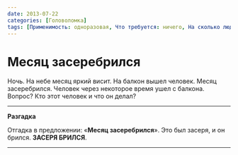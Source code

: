 ```yaml
---
date: 2013-07-22
categories: [Головоломка]
tags: [Применимость: одноразовая, Что требуется: ничего, На сколько людей рассчитано: от 1, Подвижность: нет]
---
```


# Месяц засеребрился

Ночь. На небе месяц яркий висит. На балкон вышел человек. Месяц засеребрился. Человек через некоторое время ушел с балкона. Вопрос? Кто этот человек и что он делал?

---

**Разгадка** <!-- !details -->

Отгадка в предложении: «**Месяц засеребрился**». Это был засеря, и он брился. **ЗАСЕРЯ БРИЛСЯ**.

---

